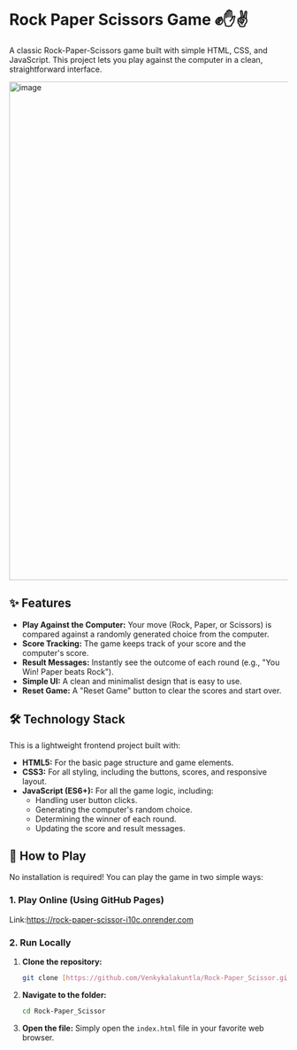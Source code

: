 # Rock Paper Scissors Game ✊✋✌️

A classic Rock-Paper-Scissors game built with simple HTML, CSS, and JavaScript. This project lets you play against the computer in a clean, straightforward interface.

 <img width="1919" height="901" alt="image" src="https://github.com/user-attachments/assets/7e3fc157-4d2b-47d8-9655-dfe04eb1c781" />

## ✨ Features

* **Play Against the Computer:** Your move (Rock, Paper, or Scissors) is compared against a randomly generated choice from the computer.
* **Score Tracking:** The game keeps track of your score and the computer's score.
* **Result Messages:** Instantly see the outcome of each round (e.g., "You Win! Paper beats Rock").
* **Simple UI:** A clean and minimalist design that is easy to use.
* **Reset Game:** A "Reset Game" button to clear the scores and start over.

## 🛠️ Technology Stack

This is a lightweight frontend project built with:

* **HTML5:** For the basic page structure and game elements.
* **CSS3:** For all styling, including the buttons, scores, and responsive layout.
* **JavaScript (ES6+):** For all the game logic, including:
    * Handling user button clicks.
    * Generating the computer's random choice.
    * Determining the winner of each round.
    * Updating the score and result messages.

## 🚀 How to Play

No installation is required! You can play the game in two simple ways:

### 1. Play Online (Using GitHub Pages)

Link:https://rock-paper-scissor-i10c.onrender.com

 
### 2. Run Locally

1.  **Clone the repository:**
    ```bash
    git clone [https://github.com/Venkykalakuntla/Rock-Paper_Scissor.git](https://github.com/Venkykalakuntla/Rock-Paper_Scissor.git)
    ```
2.  **Navigate to the folder:**
    ```bash
    cd Rock-Paper_Scissor
    ```
3.  **Open the file:**
    Simply open the `index.html` file in your favorite web browser.
